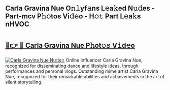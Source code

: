 ## Carla Gravina Nue O𝚗𝚕yf𝚊ns L𝚎a𝚔ed N𝚞𝚍es - Part-mcv P𝚑𝚘tos Vi𝚍𝚎o - H𝚘𝚝 Part L𝚎a𝚔s nHVOC

# <h2><a href="http://kf2397.oniu.top/?m=Carla+Gravina+Nue">🔗👉 🔴 Carla Gravina Nue P𝚑ot𝚘𝚜 V𝚒d𝚎o</a></h2>

[![Carla Gravina Nue Nu𝚍e𝚜](https://i.imgur.com/0qMVB7G.gif)](http://kf2397.oniu.top/?m=Carla+Gravina+Nue)
Online influencer Carla Gravina Nue, recognized for disseminating dance and lifestyle ideas, through performances and personal vlogs. Outstanding mime artist Carla Gravina Nue, recognized for their remarkable abilities and achievements in the art of silent storytelling.  
